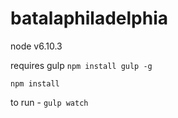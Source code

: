 # batalaphiladelphia

node v6.10.3

requires gulp
`npm install gulp -g`

`npm install`

to run - `gulp watch`
